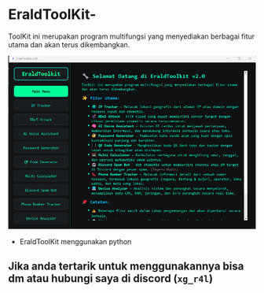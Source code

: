 # EraldToolKit-
ToolKit ini merupakan program multifungsi yang menyediakan berbagai fitur utama dan akan terus dikembangkan.

![](EraldToolKit.png)  
 
- EraldToolKit menggunakan python 

## Jika anda tertarik untuk menggunakannya bisa dm atau hubungi saya di discord (`xg_r4l`) 

